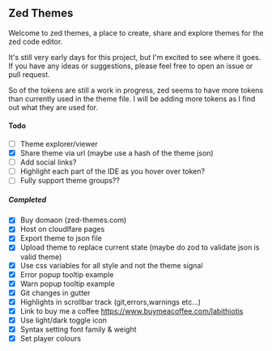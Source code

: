 ## Zed Themes

Welcome to zed themes, a place to create, share and explore themes for the zed code editor.

It's still very early days for this project, but I'm excited to see where it goes. If you have any ideas or suggestions, please feel free to open an issue or pull request.

So of the tokens are still a work in progress, zed seems to have more tokens than currently used in the theme file. I will be adding more tokens as I find out what they are used for.

#### Todo

- [ ] Theme explorer/viewer
- [x] Share theme via url (maybe use a hash of the theme json)
- [ ] Add social links?
- [ ] Highlight each part of the IDE as you hover over token?
- [ ] Fully support theme groups??

##### Completed

- [x] Buy domaon (zed-themes.com)
- [x] Host on cloudlfare pages
- [x] Export theme to json file
- [x] Upload theme to replace current state (maybe do zod to validate json is valid theme)
- [x] Use css variables for all style and not the theme signal
- [x] Error popup tooltip example
- [x] Warn popup tooltip example
- [x] Git changes in gutter
- [x] Highlights in scrollbar track (git,errors,warnings etc...)
- [x] Link to buy me a coffee https://www.buymeacoffee.com/labithiotis
- [x] Use light/dark toggle icon
- [x] Syntax setting font family & weight
- [x] Set player colours
